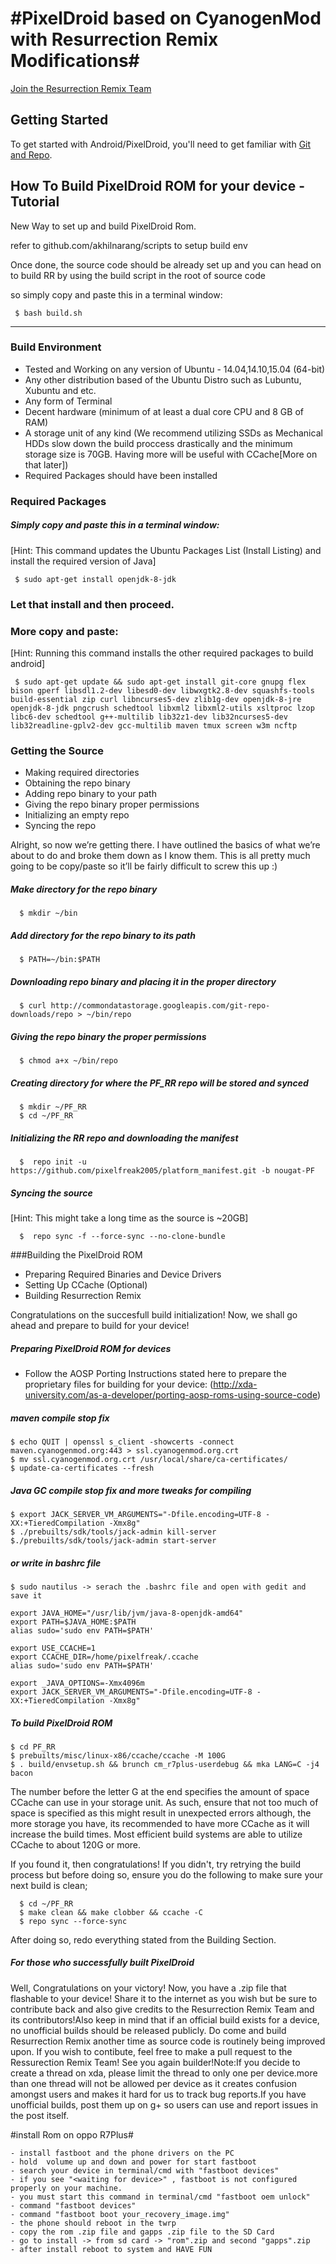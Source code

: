 
#PixelDroid based on CyanogenMod with Resurrection Remix Modifications#
===================


[Join the Resurrection Remix Team](http://forum.resurrectionremix.com/index.php?topic=2037.new#new)

Getting Started
---------------
To get started with Android/PixelDroid, you'll need to get
familiar with [Git and Repo](http://source.android.com/source/version-control.html).

How To Build PixelDroid ROM for your device - Tutorial
--------
New Way to set up and build PixelDroid Rom.

refer to github.com/akhilnarang/scripts to setup build env

Once done, the source code should be already set up and you can head on to build RR by using the build script in the root of source code
 
so simply copy and paste this in a terminal window:

     $ bash build.sh

---

### Build Environment

- Tested and Working on any version of Ubuntu - 14.04,14.10,15.04 (64-bit)
- Any other distribution based of the Ubuntu Distro such as Lubuntu, Xubuntu and etc.
- Any form of Terminal
- Decent hardware (minimum of at least a dual core CPU and 8 GB of RAM)
- A storage unit of any kind (We recommend utilizing SSDs as Mechanical HDDs slow down the build proccess drastically and the minimum storage size is 70GB. Having more will be useful with CCache[More on that later])
- Required Packages should have been installed

### Required Packages
##### Simply copy and paste this in a terminal window:
[Hint: This command updates the Ubuntu Packages List (Install Listing) and install the required version of Java]

     $ sudo apt-get install openjdk-8-jdk

### Let that install and then proceed.

### More copy and paste:
[Hint: Running this command installs the other required packages to build android]

     $ sudo apt-get update && sudo apt-get install git-core gnupg flex bison gperf libsdl1.2-dev libesd0-dev libwxgtk2.8-dev squashfs-tools build-essential zip curl libncurses5-dev zlib1g-dev openjdk-8-jre openjdk-8-jdk pngcrush schedtool libxml2 libxml2-utils xsltproc lzop libc6-dev schedtool g++-multilib lib32z1-dev lib32ncurses5-dev lib32readline-gplv2-dev gcc-multilib maven tmux screen w3m ncftp

### Getting the Source
- Making required directories
- Obtaining the repo binary
- Adding repo binary to your path
- Giving the repo binary proper permissions
- Initializing an empty repo
- Syncing the repo

Alright, so now we’re getting there. I have outlined the basics of what we’re about to do and broke them down as I know them. This is all pretty much going to be copy/paste so it’ll be fairly difficult to screw this up :)

##### Make directory for the repo binary

      $ mkdir ~/bin

##### Add directory for the repo binary to its path

      $ PATH=~/bin:$PATH

##### Downloading repo binary and placing it in the proper directory

      $ curl http://commondatastorage.googleapis.com/git-repo-downloads/repo > ~/bin/repo

##### Giving the repo binary the proper permissions

      $ chmod a+x ~/bin/repo

##### Creating directory for where the PF_RR repo will be stored and synced

      $ mkdir ~/PF_RR
      $ cd ~/PF_RR

##### Initializing the RR repo and downloading the manifest

      $  repo init -u https://github.com/pixelfreak2005/platform_manifest.git -b nougat-PF

##### Syncing the source
[Hint: This might take a long time as the source is ~20GB]

      $  repo sync -f --force-sync --no-clone-bundle

###Building the PixelDroid ROM
- Preparing Required Binaries and Device Drivers
- Setting Up CCache (Optional)
- Building Resurrection Remix

Congratulations on the succesfull build initialization! Now, we shall go ahead and prepare to build for your device!

##### Preparing PixelDroid ROM for devices
- Follow the AOSP Porting Instructions stated here to prepare the proprietary files for building for your device: (http://xda-university.com/as-a-developer/porting-aosp-roms-using-source-code)


##### maven compile stop fix
    $ echo QUIT | openssl s_client -showcerts -connect maven.cyanogenmod.org:443 > ssl.cyanogenmod.org.crt
    $ mv ssl.cyanogenmod.org.crt /usr/local/share/ca-certificates/
    $ update-ca-certificates --fresh
    
##### Java GC compile stop fix and more tweaks for compiling
    $ export JACK_SERVER_VM_ARGUMENTS="-Dfile.encoding=UTF-8 -XX:+TieredCompilation -Xmx8g"
    $ ./prebuilts/sdk/tools/jack-admin kill-server
    $./prebuilts/sdk/tools/jack-admin start-server
    
##### or write in bashrc file
    $ sudo nautilus -> serach the .bashrc file and open with gedit and save it
    
    export JAVA_HOME="/usr/lib/jvm/java-8-openjdk-amd64"
    export PATH=$JAVA_HOME:$PATH
    alias sudo='sudo env PATH=$PATH'

    export USE_CCACHE=1
    export CCACHE_DIR=/home/pixelfreak/.ccache
    alias sudo='sudo env PATH=$PATH'

    export _JAVA_OPTIONS=-Xmx4096m
    export JACK_SERVER_VM_ARGUMENTS="-Dfile.encoding=UTF-8 -XX:+TieredCompilation -Xmx8g"
     
    
##### To build PixelDroid ROM
    $ cd PF_RR
    $ prebuilts/misc/linux-x86/ccache/ccache -M 100G
    $ . build/envsetup.sh && brunch cm_r7plus-userdebug && mka LANG=C -j4 bacon
    
The number before the letter G at the end specifies the amount of space CCache can use in your storage unit. As such, ensure that not too much of space is specified as this might result in unexpected errors although, the more storage you have, its recommended to have more CCache as it will increase the build times. Most efficient build systems are able to utilize CCache to about 120G or more.

If you found it, then congratulations! If you didn't, try retrying the build process but before doing so, ensure you do the following to make sure your next build is clean;

      $ cd ~/PF_RR
      $ make clean && make clobber && ccache -C
      $ repo sync --force-sync

After doing so, redo everything stated from the Building Section.

##### For those who successfully built PixelDroid
Well, Congratulations on your victory! Now, you have a .zip file that flashable to your device! Share it to the internet as you wish but be sure to contribute back and also give credits to the Resurrection Remix Team and its contributors!Also keep in mind that if an official build exists for a device, no unofficial builds should be released publicly. Do come and build Resurrection Remix another time as source code is routinely being improved upon. If you wish to contibute, feel free to make a pull request to the Ressurection Remix Team! See you again builder!Note:If you decide to create a thread on xda, please limit the thread to only one per device.more than one thread will not be allowed per device as it creates confusion amongst users and makes it hard for us to track bug reports.If you have unofficial builds, post them up on g+ so users can use and report issues in the post itself.

#install Rom on oppo R7Plus#

    - install fastboot and the phone drivers on the PC
    - hold  volume up and down and power for start fastboot
    - search your device in terminal/cmd with "fastboot devices"
    - if you see "<waiting for device>" , fastboot is not configured properly on your machine.
    - you must start this command in terminal/cmd "fastboot oem unlock"
    - command "fastboot devices"
    - command "fastboot boot your_recovery_image.img"
    - the phone should reboot in the twrp
    - copy the rom .zip file and gapps .zip file to the SD Card
    - go to install -> from sd card -> "rom".zip and second "gapps".zip
    - after install reboot to system and HAVE FUN



